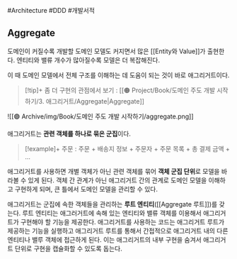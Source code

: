 #Architecture #DDD #개발서적 


## Aggregate
도메인이 커질수록 개발할 도메인 모델도 커지면서 많은 [[Entity와 Value]]가 출현한다. 엔티티와 밸류 개수가 많아질수록 모델은 더 복잡해진다.

이 때 도메인 모델에서 전체 구조를 이해하는 데 도움이 되는 것이 바로 애그리거트이다.

> [!tip]+ 
> 좀 더 구현의 관점에서 보기 : [[🟠 Project/Book/도메인 주도 개발 시작하기/3. 애그리거트/Aggregate|Aggregate]]

![[🟣 Archive/img/Book/도메인 주도 개발 시작하기/aggregate.png]]

애그리거트는 **관련 객체를 하나로 묶은 군집**이다.

> [!example]+ 
> 주문 : 주문 + 배송지 정보 + 주문자 + 주문 목록 + 총 결제 금액 + ...


애그리거트를 사용하면 개별 객체가 아닌 관련 객체를 묶어 **객체 군집 단위**로 모델을 바라볼 수 있게 된다. 객체 간 관계가 아닌 애그리거트 간의 관계로 도메인 모델을 이해하고 구현하게 되며, 큰 틀에서 도메인 모델을 관리할 수 있다.

애그리거트는 군집에 속한 객체들을 관리하는 **루트 엔티티**([[Aggregate 루트]])를 갖는다. 루트 엔티티는 애그러거트에 속해 있는 엔티티와 밸류 객체를 이용해서 애그리거트가 구현해야 할 기능을 제공한다. 애그리거트를 사용하는 코드는 애그리거트 루트가 제공하는 기능을 실행하고 애그리거트 루트를 통해서 간접적으로 애그리거트 내의 다른 엔티티나 밸루 객체에 접근하게 된다. 이는 애그리거트의 내부 구현을 숨겨서 애그리거트 단위로 구현을 캡슐화할 수 있도록 돕는다.


